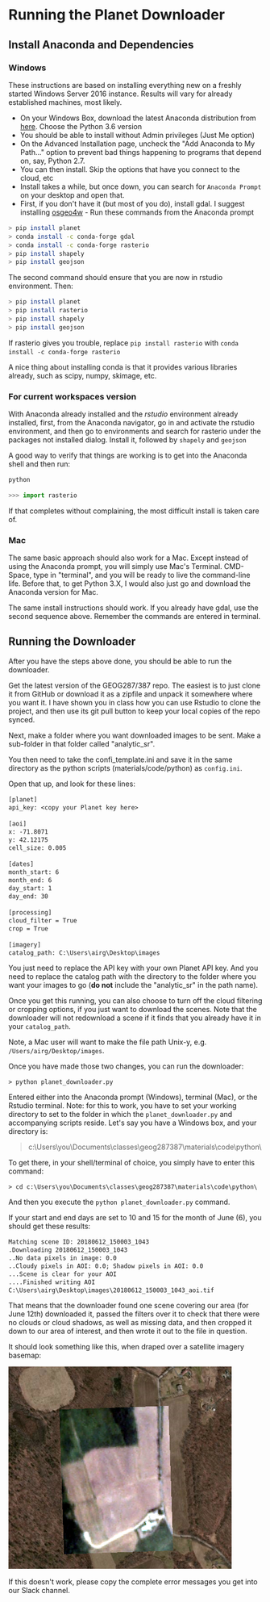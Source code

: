 # Running the Planet Downloader
## Install Anaconda and Dependencies 
### Windows
These instructions are based on installing everything new on a freshly started Windows Server 2016 instance.  Results will vary for already established machines, most likely. 

- On your Windows Box, download the latest Anaconda distribution from [here](https://www.anaconda.com/download/). Choose the Python 3.6 version
- You should be able to install without Admin privileges (Just Me option)
- On the Advanced Installation page, uncheck the "Add Anaconda to My Path..." option to prevent bad things happening to programs that depend on, say, Python 2.7. 
- You can then install. Skip the options that have you connect to the cloud, etc
- Install takes a while, but once down, you can search for `Anaconda Prompt` on your desktop and open that.  
- First, if you don't have it (but most of you do), install gdal.  I suggest installing [osgeo4w](http://download.osgeo.org/osgeo4w/osgeo4w-setup-x86_64.exe) - Run these commands from the Anaconda prompt

```bash
> pip install planet
> conda install -c conda-forge gdal
> conda install -c conda-forge rasterio
> pip install shapely
> pip install geojson
```

The second command should ensure that you are now in rstudio environment. Then:
```bash
> pip install planet
> pip install rasterio
> pip install shapely
> pip install geojson
```

If rasterio gives you trouble, replace `pip install rasterio` with `conda install -c conda-forge rasterio`

A nice thing about installing conda is that it provides various libraries already, such as scipy, numpy, skimage, etc.  

### For current workspaces version
With Anaconda already installed and the *rstudio* environment already installed, first, from the Anaconda navigator, go in and activate the rstudio environment, and then go to environments and search for rasterio under the packages not installed dialog. Install it, followed by `shapely` and `geojson`

A good way to verify that things are working is to get into the Anaconda shell and then run:
```bash
python
```

```python
>>> import rasterio
```

If that completes without complaining, the most difficult install is taken care of. 

### Mac
The same basic approach should also work for a Mac.  Except instead of using the Anaconda prompt, you will simply use Mac's Terminal. CMD-Space, type in "terminal", and you will be ready to live the command-line life. Before that, to get Python 3.X, I would also just go and download the Anaconda version for Mac. 

The same install instructions should work.  If you already have gdal, use the second sequence above. Remember the commands are entered in terminal. 

## Running the Downloader

After you have the steps above done, you should be able to run the downloader. 

Get the latest version of the GEOG287/387 repo. The easiest is to just clone it from GitHub or download it as a zipfile and unpack it somewhere where you want it. I have shown you in class how you can use Rstudio to clone the project, and then use its git pull button to keep your local copies of the repo synced. 

Next, make a folder where you want downloaded images to be sent. Make a sub-folder in that folder called "analytic_sr". 

You then need to take the confi_template.ini and save it in the same directory as the python scripts (materials/code/python) as `config.ini`. 

Open that up, and look for these lines:
```
[planet]
api_key: <copy your Planet key here>

[aoi]
x: -71.8071 
y: 42.12175
cell_size: 0.005

[dates]
month_start: 6
month_end: 6
day_start: 1
day_end: 30

[processing]
cloud_filter = True
crop = True

[imagery]
catalog_path: C:\Users\airg\Desktop\images
```

You just need to replace the API key with your own Planet API key.  And you need to replace the catalog path with the directory to the folder where you want your images to go (**do not** include the "analytic_sr" in the path name). 

Once you get this running, you can also choose to turn off the cloud filtering or cropping options, if you just want to download the scenes. Note that the downloader will not redownload a scene if it finds that you already have it in your `catalog_path`. 

Note, a Mac user will want to make the file path Unix-y, e.g. `/Users/airg/Desktop/images`.

Once you have made those two changes, you can run the downloader:

```
> python planet_downloader.py
```

Entered either into the Anaconda prompt (Windows), terminal (Mac), or the Rstudio terminal. Note: for this to work, you have to set your working directory to set to the folder in which the `planet_downloader.py` and accompanying scripts reside. Let's say you have a Windows box, and your directory is:

> c:\Users\you\Documents\classes\geog287387\materials\code\python\

To get there, in your shell/terminal of choice, you simply have to enter this command: 

```
> cd c:\Users\you\Documents\classes\geog287387\materials\code\python\
```

And then you execute the `python planet_downloader.py` command.  

If your start and end days are set to 10 and 15 for the month of June (6), you should get these results:

```
Matching scene ID: 20180612_150003_1043
.Downloading 20180612_150003_1043
..No data pixels in image: 0.0
..Cloudy pixels in AOI: 0.0; Shadow pixels in AOI: 0.0
...Scene is clear for your AOI
....Finished writing AOI C:\Users\airg\Desktop\images\20180612_150003_1043_aoi.tif
```

That means that the downloader found one scene covering our area (for June 12th) downloaded it, passed the filters over it to check that there were no clouds or cloud shadows, as well as missing data, and then cropped it down to our area of interest, and then wrote it out to the file in question. 

It should look something like this, when draped over a satellite imagery basemap:

![](figures/planet_aoi.png?raw=true)

If this doesn't work, please copy the complete error messages you get into our Slack channel.  


